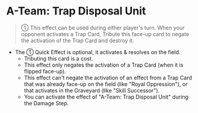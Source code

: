 # A-Team: Trap Disposal Unit

> ① This effect can be used during either player's turn. When your opponent activates a Trap Card, Tribute this face-up card to negate the activation of the Trap Card and destroy it.

*   The ① Quick Effect is optional, it activates & resolves on the field.
    *   Tributing this card is a cost.
    *   This effect only negates the activation of a Trap Card (when it is flipped face-up).
    *   This effect can't negate the activation of an effect from a Trap Card that was already face-up on the field (like "Royal Oppression"), or that activates in the Graveyard (like "Skill Successor").
    *   You can activate the effect of "A-Team: Trap Disposal Unit" during the Damage Step.
